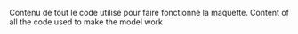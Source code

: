 Contenu de tout le code utilisé pour faire fonctionné la maquette.
Content of all the code used to make the model work
